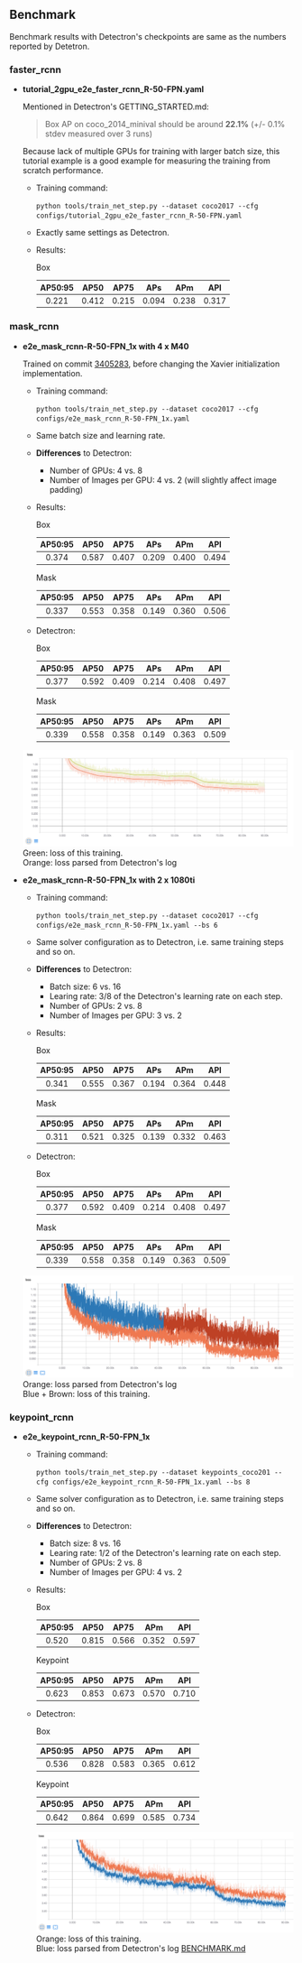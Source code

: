  ## Benchmark
 Benchmark results with Detectron's checkpoints are same as the numbers reported by Detetron.

 ### faster_rcnn

 - **tutorial_2gpu_e2e_faster_rcnn_R-50-FPN.yaml**

   Mentioned in Detectron's GETTING_STARTED.md:
   > Box AP on coco_2014_minival should be around **22.1%** (+/- 0.1% stdev measured over 3 runs)

   Because lack of multiple GPUs for training with larger batch size, this tutorial example is a good example for measuring the training from scratch performance.

   - Training command:

     `python tools/train_net_step.py --dataset coco2017 --cfg configs/tutorial_2gpu_e2e_faster_rcnn_R-50-FPN.yaml`

   - Exactly same settings as Detectron.
   - Results:

     Box

     | AP50:95  | AP50  | AP75  | APs   | APm   | APl   |
     |:--------:|:-----:|:-----:|:-----:|:-----:|:-----:|
     | 0.221    | 0.412 | 0.215 | 0.094 | 0.238 | 0.317 |


 ### mask_rcnn
 - **e2e_mask_rcnn-R-50-FPN_1x with 4 x M40**

   Trained on commit [3405283](https://github.com/roytseng-tw/Detectron.pytorch/commit/3405283698c8abb29c4f585689588229598d58a0), before changing the Xavier initialization implementation.

   - Training command:

     `python tools/train_net_step.py --dataset coco2017 --cfg configs/e2e_mask_rcnn_R-50-FPN_1x.yaml`

   - Same batch size and learning rate.

   - **Differences** to Detectron:
     - Number of GPUs: 4 vs. 8
     - Number of Images per GPU: 4 vs. 2 (will slightly affect image padding)

   - Results:

     Box

     | AP50:95  | AP50  | AP75  | APs   | APm   | APl   |
     |:--------:|:-----:|:-----:|:-----:|:-----:|:-----:|
     | 0.374    | 0.587 | 0.407 | 0.209 | 0.400 | 0.494 |

     Mask

     | AP50:95  | AP50  | AP75  | APs   | APm   | APl   |
     |:--------:|:-----:|:-----:|:-----:|:-----:|:-----:|
     | 0.337    | 0.553 | 0.358 | 0.149 | 0.360 | 0.506 |

   - Detectron:

     Box

     | AP50:95  | AP50  | AP75  | APs   | APm   | APl   |
     |:--------:|:-----:|:-----:|:-----:|:-----:|:-----:|
     | 0.377    | 0.592 | 0.409 | 0.214 | 0.408 | 0.497 |

     Mask

     | AP50:95  | AP50  | AP75  | APs   | APm   | APl   |
     |:--------:|:-----:|:-----:|:-----:|:-----:|:-----:|
     | 0.339    | 0.558 | 0.358 | 0.149 | 0.363 | 0.509 |

   ![img](demo/loss_e2e_mask_rcnn_R-50-FPN_1x_bs16.jpg)
   Green: loss of this training.  
   Orange: loss parsed from Detectron's log

 - **e2e_mask_rcnn-R-50-FPN_1x with 2 x 1080ti**
   - Training command:

     `python tools/train_net_step.py --dataset coco2017 --cfg configs/e2e_mask_rcnn_R-50-FPN_1x.yaml --bs 6`

   - Same solver configuration as to Detectron, i.e. same training steps and so on.

   - **Differences** to Detectron:
     - Batch size: 6 vs. 16
     - Learing rate: 3/8 of the Detectron's learning rate on each step.
     - Number of GPUs: 2 vs. 8
     - Number of Images per GPU: 3 vs. 2

   - Results:

     Box

     | AP50:95  | AP50  | AP75  | APs   | APm   | APl   |
     |:--------:|:-----:|:-----:|:-----:|:-----:|:-----:|
     | 0.341    | 0.555 | 0.367 | 0.194 | 0.364 | 0.448 |

     Mask

     | AP50:95  | AP50  | AP75  | APs   | APm   | APl   |
     |:--------:|:-----:|:-----:|:-----:|:-----:|:-----:|
     | 0.311    | 0.521 | 0.325 | 0.139 | 0.332 | 0.463 |

   - Detectron:

     Box

     | AP50:95  | AP50  | AP75  | APs   | APm   | APl   |
     |:--------:|:-----:|:-----:|:-----:|:-----:|:-----:|
     | 0.377    | 0.592 | 0.409 | 0.214 | 0.408 | 0.497 |

     Mask

     | AP50:95  | AP50  | AP75  | APs   | APm   | APl   |
     |:--------:|:-----:|:-----:|:-----:|:-----:|:-----:|
     | 0.339    | 0.558 | 0.358 | 0.149 | 0.363 | 0.509 |

   ![img](demo/loss_e2e_mask_rcnn_R-50-FPN_1x_bs6.jpg)
   Orange: loss parsed from Detectron's log  
   Blue + Brown: loss of this training.

 ### keypoint_rcnn
 - **e2e_keypoint_rcnn_R-50-FPN_1x**
   - Training command:

     `python tools/train_net_step.py --dataset keypoints_coco201 --cfg configs/e2e_keypoint_rcnn_R-50-FPN_1x.yaml --bs 8`

   - Same solver configuration as to Detectron, i.e. same training steps and so on.

   - **Differences** to Detectron:
     - Batch size: 8 vs. 16
     - Learing rate: 1/2 of the Detectron's learning rate on each step.
     - Number of GPUs: 2 vs. 8
     - Number of Images per GPU: 4 vs. 2

   - Results:

     Box

     | AP50:95  | AP50  | AP75  | APm   | APl   |
     |:--------:|:-----:|:-----:|:-----:|:-----:|
     | 0.520    | 0.815 | 0.566 | 0.352 | 0.597 |

     Keypoint

     | AP50:95  | AP50  | AP75  | APm   | APl   |
     |:--------:|:-----:|:-----:|:-----:|:-----:|
     | 0.623    | 0.853 | 0.673 | 0.570 | 0.710 |

   - Detectron:

     Box

     | AP50:95  | AP50  | AP75  | APm   | APl   |
     |:--------:|:-----:|:-----:|:-----:|:-----:|
     | 0.536    | 0.828 | 0.583 | 0.365 | 0.612 |

     Keypoint

     | AP50:95  | AP50  | AP75  | APm   | APl   |
     |:--------:|:-----:|:-----:|:-----:|:-----:|
     | 0.642    | 0.864 | 0.699 | 0.585 | 0.734 |

     ![img](demo/loss_e2e_keypoint_rcnn_R-50-FPN_1x_bs8.jpg)
     Orange: loss of this training.  
     Blue: loss parsed from Detectron's log
 [BENCHMARK.md](BENCHMARK.md)

